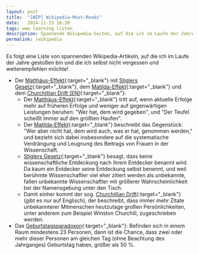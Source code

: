 ```yaml
---
layout: post
title:  "[WIP] Wikipedia-Must-Reads"
date:   2024-11-15 16:30
tags: www learning listen
description: Spannende Wikipedia-Seiten, auf die ich im Laufe der Jahre gestoßen bin und die ich nicht vergessen möchte
permalink: /wikipedia
---
```


Es folgt eine Liste von spannenden Wikipedia-Artikeln, auf die ich im Laufe der Jahre gestoßen bin und die ich selbst nicht vergessen und weiterempfehlen möchte!

- Der [Matthäus-Effekt](https://de.wikipedia.org/wiki/Matthäus-Effekt){:target="_blank"} mit [Stiglers Gesetz](https://de.wikipedia.org/wiki/Stiglers_Gesetz){:target="_blank"}, dem [Matilda-Effekt](https://de.wikipedia.org/wiki/Matilda-Effekt){:target="_blank"} und dem [Churchillian Drift (EN)](https://en.wikipedia.org/wiki/Churchillian_Drift){:target="_blank"}:
  - Der [Matthäus-Effekt](https://de.wikipedia.org/wiki/Matthäus-Effekt){:target="_blank"} tritt auf, wenn aktuelle Erfolge mehr auf früheren Erfolge und weniger auf gegenwärtigen Leistungen beruhen: "Wer hat, dem wird gegeben", und "Der Teufel scheißt immer auf den größten Haufen".
  - Der [Matilda-Effekt](https://de.wikipedia.org/wiki/Matilda-Effekt){:target="_blank"} beschreibt das Gegenstück: "Wer aber nicht hat, dem wird auch, was er hat, genommen werden," und bezieht sich dabei insbesondere auf die systematische Verdrängung und Leugnung des Beitrags von Frauen in der Wissenschaft.
  - [Stiglers Gesetz](https://de.wikipedia.org/wiki/Stiglers_Gesetz){:target="_blank"} besagt, dass keine wissenschaftliche Entdeckung nach ihrem Entdecker benannt wird. Da kaum ein Entdecker seine Entdeckung selbst benennt, und weil berühmte Wissenschaftler viel eher zitiert werden als unbekannte, fallen unbekannte Wissenschaftler mit größerer Wahrscheinlichkeit bei der Namensgebung unter den Tisch.
  - Damit einher kommt der sog. [Churchillian Drift](https://en.wikipedia.org/wiki/Churchillian_Drift){:target="_blank"} (gibt es nur auf Englisch), der beschreibt, dass immer mehr Zitate unbekannterer Mitmenschen heutzutage großen Persönlichkeiten, unter anderem zum Beispiel Winston Churchill, zugeschrieben werden.  
- Das [Geburtstagsparadoxon](https://de.wikipedia.org/wiki/Geburtstagsparadoxon){:target="_blank"}: Befinden sich in einem Raum mindestens 23 Personen, dann ist die Chance, dass zwei oder mehr dieser Personen am gleichen Tag (ohne Beachtung des Jahrganges) Geburtstag haben, größer als 50 %.
